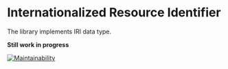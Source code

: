 # Internationalized Resource Identifier

The library implements IRI data type.

**Still work in progress**

[![Maintainability](https://api.codeclimate.com/v1/badges/31db8f6de3d7f4a2f75c/maintainability)](https://codeclimate.com/github/fogfish/iri/maintainability)
